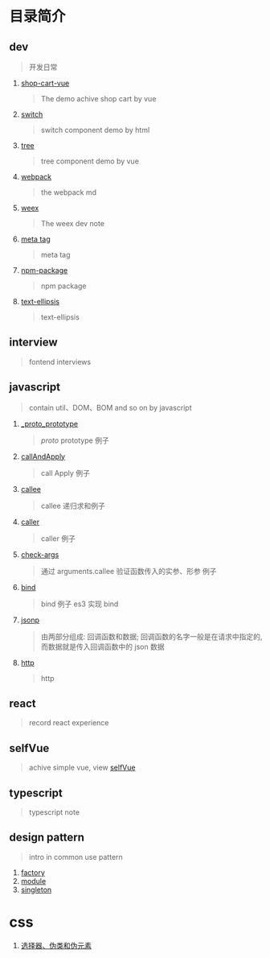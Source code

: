 # 目录简介

## dev

> 开发日常

1. [shop-cart-vue](./dev/shop-cart-vue)
   > The demo achive shop cart by vue
2. [switch](./dev/switch)
   > switch component demo by html
3. [tree](./dev/tree)
   > tree component demo by vue
4. [webpack](./dev/webpack)
   > the webpack md
5. [weex](./dev/weex)
   > The weex dev note
6. [meta tag](./dev/meta-tag.md)
   > meta tag
7. [npm-package](./dev/npm-package.md)
   > npm package
8. [text-ellipsis](./dev/text-ellipsis.md)
   > text-ellipsis

## interview

> fontend interviews

## javascript

> contain util、DOM、BOM and so on by javascript

1. [\_proto_prototype](./scripts/lib/_proto_prototype.js)

   > _proto_ prototype 例子

2. [callAndApply](./javascript/scripts/lib/callAndApply.js)

   > call Apply 例子

3. [callee](./javascript/scripts/lib/callee.js)

   > callee 递归求和例子

4. [caller](./javascript/scripts/lib/caller.js)

   > caller 例子

5. [check-args](./javascript/scripts/lib/check-args.js)

   > 通过 arguments.callee 验证函数传入的实参、形参 例子

6. [bind](./javascript/scripts/lib/bind.js)

   > bind 例子 es3 实现 bind

7. [jsonp](./javascript/scripts/lib/jsonp.js)

   > 由两部分组成: 回调函数和数据; 回调函数的名字一般是在请求中指定的,而数据就是传入回调函数中的 json 数据

8. [http](./javascript/scripts/lib/http.js)
   > http

## react

> record react experience

## selfVue

> achive simple vue, view [selfVue](./selfVue/README.md)

## typescript

> typescript note

## design pattern

> intro in common use pattern

1. [factory](./DesignPattern/factory.html)
2. [module](./DesignPattern/module.html)
3. [singleton](./DesignPattern/singleton.html)

# css

1. [选择器、伪类和伪元素](./css/css-190408.md)

